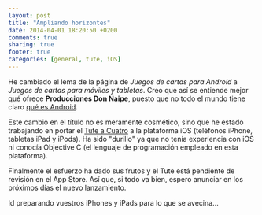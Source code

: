 ```yaml
---
layout: post
title: "Ampliando horizontes"
date: 2014-04-01 18:20:50 +0200
comments: true
sharing: true
footer: true
categories: [general, tute, iOS]
---
```

He cambiado el lema de la página de *Juegos de cartas para Android* a *Juegos de cartas para móviles y tabletas*. Creo que así se entiende mejor qué ofrece **Producciones Don Naipe**, puesto que no todo el mundo tiene claro [qué es Android](http://www.gcfaprendelibre.org/files/course/aprende_android/image/infografiaandroid-01_l.png). 

Este cambio en el título no es meramente cosmético, sino que he estado trabajando en portar el [Tute a Cuatro](/juegos) a la plataforma iOS (teléfonos iPhone, tabletas iPad y iPods). Ha sido "durillo" ya que no tenía experiencia con iOS ni conocía Objective C (el lenguaje de programación empleado en esta plataforma). 

Finalmente el esfuerzo ha dado sus frutos y el Tute está pendiente de revisión en el App Store. Así que, si todo va bien, espero anunciar en los próximos días el nuevo lanzamiento.

Id preparando vuestros iPhones y iPads para lo que se avecina...

